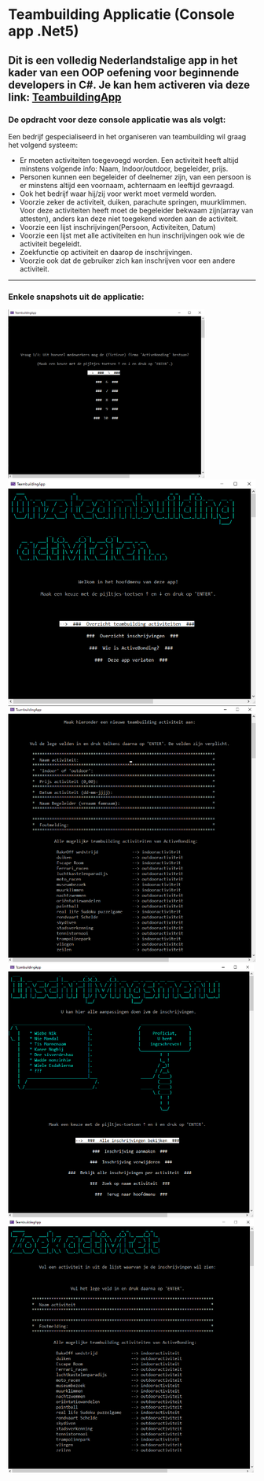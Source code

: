 ﻿# Teambuilding Applicatie (Console app .Net5)
Dit is een volledig Nederlandstalige app in het kader van een OOP oefening voor beginnende developers in C#.
Je kan hem activeren via deze link: [TeambuildingApp](https://drive.google.com/file/d/1BUdQrDF-TSvoQMlnaLhsJ7TwyOkx_jVF/view?usp=sharing)
---
### De opdracht voor deze console applicatie was als volgt:
Een bedrijf gespecialiseerd in het organiseren van teambuilding wil graag het volgend systeem: 
* Er moeten activiteiten toegevoegd worden. Een activiteit heeft altijd minstens volgende info: Naam, Indoor/outdoor, begeleider, prijs.
* Personen kunnen een begeleider of deelnemer zijn, van een persoon is er minstens altijd een voornaam, achternaam en leeftijd gevraagd.
* Ook het bedrijf waar hij/zij voor werkt moet vermeld worden.
* Voorzie zeker de activiteit, duiken, parachute springen, muurklimmen. Voor deze activiteiten heeft moet de begeleider bekwaam zijn(array van attesten), anders kan deze niet toegekend worden aan de activiteit.
* Voorzie een lijst inschrijvingen(Persoon, Activiteiten, Datum)
* Voorzie een lijst met alle activiteiten en hun inschrijvingen ook wie de activiteit begeleidt.
* Zoekfunctie op activiteit en daarop de inschrijvingen.
* Voorzie ook dat de gebruiker zich kan inschrijven voor een andere activiteit.
---
### Enkele snapshots uit de applicatie:
<img src="images/intro_snapshot.png" width="400">
<img src="images/hoofdmenu_snapshot.png" width="600">
<img src="images/nieuweActiviteit_snapshot.png" width="600">
<img src="images/Inschrijvingsmenu_snapshot.png" width="500">
<img src="images/zoekOpActiviteit_snapshot.png" width="500">
